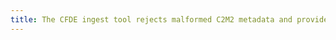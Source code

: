 ```yaml
---
title: The CFDE ingest tool rejects malformed C2M2 metadata and provides comprehensible/actionable diagnostics
---
```


